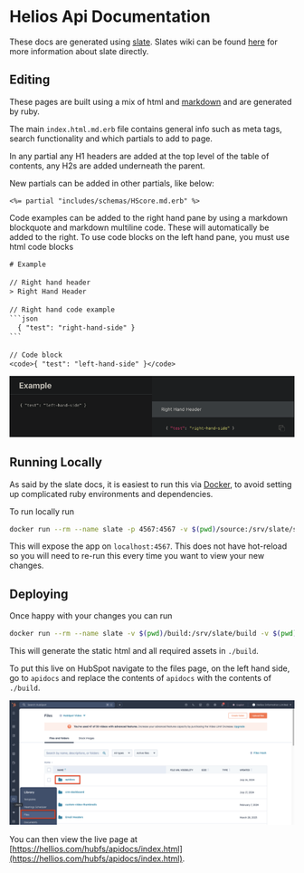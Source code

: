 # Helios Api Documentation

These docs are generated using [slate](https://github.com/slatedocs/slate). Slates wiki
can be found [here](https://github.com/slatedocs/slate/wiki#getting-started) for more information about slate directly.

## Editing 
These pages are built using a mix of html and [markdown](https://www.markdownguide.org/cheat-sheet/) and are generated by ruby.

The main `index.html.md.erb` file contains general info such as meta tags, search functionality and which partials
to add to page.

In any partial any H1 headers are added at the top level of the table of contents, any H2s are added underneath the parent.

New partials can be added in other partials, like below:
```
<%= partial "includes/schemas/HScore.md.erb" %>
```

Code examples can be added to the right hand pane by using a markdown blockquote and markdown multiline code. These
will automatically be added to the right. To use code blocks on the left hand pane, you must use html code blocks
`````
# Example

// Right hand header
> Right Hand Header

// Right hand code example
```json
  { "test": "right-hand-side" }
```

// Code block 
<code>{ "test": "left-hand-side" }</code>
`````

<img src="./images/examples/right-hand-pane.png" />

## Running Locally

As said by the slate docs, it is easiest to run this via [Docker](https://docs.docker.com/get-started/get-docker/),
to avoid setting up complicated ruby environments and dependencies.

To run locally run
```sh
docker run --rm --name slate -p 4567:4567 -v $(pwd)/source:/srv/slate/source slatedocs/slate serve
```

This will expose the app on `localhost:4567`.
This does not have hot-reload so you will need to re-run this every time you want to view your new changes.

## Deploying

Once happy with your changes you can run
```sh
docker run --rm --name slate -v $(pwd)/build:/srv/slate/build -v $(pwd)/source:/srv/slate/source slatedocs/slate build
```

This will generate the static html and all required assets in `./build`.

To put this live on HubSpot navigate to the files page, on the left hand side, go to `apidocs` and replace the contents
of `apidocs` with the contents of `./build`.

<img src="./images/examples/hubspot-files.png" />

You can then view the live page at [https://hellios.com/hubfs/apidocs/index.html](https://hellios.com/hubfs/apidocs/index.html).
